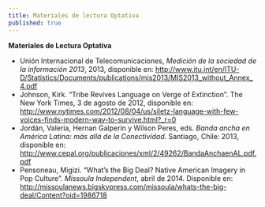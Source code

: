 ```yaml
---
title: Materiales de lectura Optativa
published: true
---
```



**Materiales de Lectura Optativa**
<ul><li>Unión Internacional de Telecomunicaciones, <i>Medición de la sociedad de la información 2013</i>, 2013, disponible en: <a href="http://www.itu.int/en/ITU-D/Statistics/Documents/publications/mis2013/MIS2013_without_Annex_4.pdf" target="_blank">http://www.itu.int/en/ITU-D/Statistics/Documents/publications/mis2013/MIS2013_without_Annex_4.pdf<a/> </li>

<li>Johnson, Kirk. “Tribe Revives Language on Verge of Extinction”. The New York Times, 3 de agosto de 2012, disponible en: <a href="http://www.nytimes.com/2012/08/04/us/siletz-language-with-few-voices-finds-modern-way-to-survive.html?_r=0" target="_blank">http://www.nytimes.com/2012/08/04/us/siletz-language-with-few-voices-finds-modern-way-to-survive.html?_r=0</a> </li>

<li>Jordán, Valeria, Hernan Galperin y Wilson Peres, eds.<i> Banda ancha en América Latina: más allá de la Conectividad</i>. Santiago, Chile: 2013, disponible en: <a href="http://www.cepal.org/publicaciones/xml/2/49262/BandaAnchaenAL.pdf.pdf" target="_blank">http://www.cepal.org/publicaciones/xml/2/49262/BandaAnchaenAL.pdf.pdf</a> </li>

<li>Pensoneau, Migizi. “What’s the Big Deal? Native American Imagery in Pop Culture”. <i>Missoula Independent</i>, abril de 2014. Disponible en: <a href="http://missoulanews.bigskypress.com/missoula/whats-the-big-deal/Content?oid=1986718" target="_blank">http://missoulanews.bigskypress.com/missoula/whats-the-big-deal/Content?oid=1986718</a> </li></ul>
